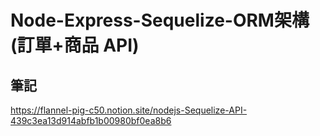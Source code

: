 # Node-Express-Sequelize-ORM架構(訂單+商品 API)


## 筆記

https://flannel-pig-c50.notion.site/nodejs-Sequelize-API-439c3ea13d914abfb1b00980bf0ea8b6

